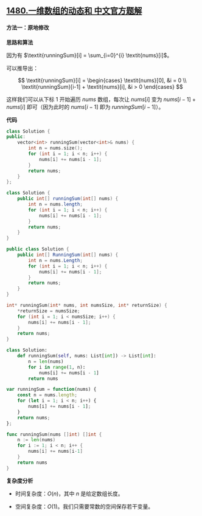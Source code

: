 ## [1480.一维数组的动态和 中文官方题解](https://leetcode.cn/problems/running-sum-of-1d-array/solutions/100000/yi-wei-shu-zu-de-dong-tai-he-by-leetcode-flkm)
#### 方法一：原地修改

**思路和算法**

因为有 $\textit{runningSum}[i] = \sum_{i=0}^{i} \textit{nums}[i]$。

可以推导出：

$$
\textit{runningSum}[i] =
\begin{cases}
    \textit{nums}[0], &i = 0 \\
    \textit{runningSum}[i-1] + \textit{nums}[i], &i > 0
\end{cases}
$$

这样我们可以从下标 $1$ 开始遍历 $\textit{nums}$ 数组，每次让 $\textit{nums}[i]$ 变为 $\textit{nums}[i-1] + \textit{nums}[i]$ 即可（因为此时的 $\textit{nums}[i-1]$ 即为 $\textit{runningSum}[i-1]$）。

**代码**

```C++ [sol1-C++]
class Solution {
public:
    vector<int> runningSum(vector<int>& nums) {
        int n = nums.size();
        for (int i = 1; i < n; i++) {
            nums[i] += nums[i - 1];
        }
        return nums;
    }
};
```

```Java [sol1-Java]
class Solution {
    public int[] runningSum(int[] nums) {
        int n = nums.length;
        for (int i = 1; i < n; i++) {
            nums[i] += nums[i - 1];
        }
        return nums;
    }
}
```

```C# [sol1-C#]
public class Solution {
    public int[] RunningSum(int[] nums) {
        int n = nums.Length;
        for (int i = 1; i < n; i++) {
            nums[i] += nums[i - 1];
        }
        return nums;
    }
}
```

```C [sol1-C]
int* runningSum(int* nums, int numsSize, int* returnSize) {
    *returnSize = numsSize;
    for (int i = 1; i < numsSize; i++) {
        nums[i] += nums[i - 1];
    }
    return nums;
}
```

```Python [sol1-Python3]
class Solution:
    def runningSum(self, nums: List[int]) -> List[int]:
        n = len(nums)
        for i in range(1, n):
            nums[i] += nums[i - 1]
        return nums
```

```JavaScript [sol1-JavaScript]
var runningSum = function(nums) {
    const n = nums.length;
    for (let i = 1; i < n; i++) {
        nums[i] += nums[i - 1];
    }
    return nums;
};
```

```go [sol1-Golang]
func runningSum(nums []int) []int {
    n := len(nums)
    for i := 1; i < n; i++ {
        nums[i] += nums[i-1]
    }
    return nums
}
```

**复杂度分析**

- 时间复杂度：$O(n)$，其中 $n$ 是给定数组长度。

- 空间复杂度：$O(1)$。我们只需要常数的空间保存若干变量。